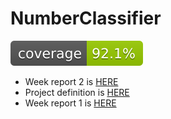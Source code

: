 
# NumberClassifier

![Coverage](https://raw.githubusercontent.com/hnen/NumberClassifier/master/.github/badges/jacoco.svg)

 - Week report 2 is [HERE](https://github.com/hnen/NumberClassifier/blob/master/doc/week_report_2.md)
 - Project definition is [HERE](https://github.com/hnen/NumberClassifier/blob/master/doc/project_definition.md)
 - Week report 1 is [HERE](https://github.com/hnen/NumberClassifier/blob/master/doc/week_report_1.md)
